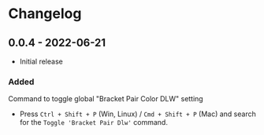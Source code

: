 # Changelog

## 0.0.4 - 2022-06-21

- Initial release

### Added

Command to toggle global "Bracket Pair Color DLW" setting

- Press `Ctrl + Shift + P` (Win, Linux) / `Cmd + Shift + P` (Mac) and search for the `Toggle 'Bracket Pair Dlw'` command.
